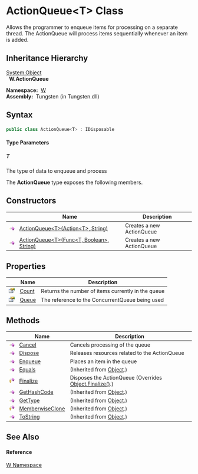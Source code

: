 ActionQueue&lt;T> Class
=======================
   
Allows the programmer to enqueue items for processing on a separate thread. The ActionQueue will process items sequentially whenever an item is added.



Inheritance Hierarchy
---------------------
[System.Object][1]  
  **W.ActionQueue<T>**  

  **Namespace:**  [W][2]  
  **Assembly:**  Tungsten (in Tungsten.dll)

Syntax
------

```csharp
public class ActionQueue<T> : IDisposable

```

#### Type Parameters

##### *T*
The type of data to enqueue and process

The **ActionQueue<T>** type exposes the following members.


Constructors
------------

                 | Name                                                | Description               
---------------- | --------------------------------------------------- | ------------------------- 
![Public method] | [ActionQueue&lt;T>(Action&lt;T>, String)][3]        | Creates a new ActionQueue 
![Public method] | [ActionQueue&lt;T>(Func&lt;T, Boolean>, String)][4] | Creates a new ActionQueue 


Properties
----------

                   | Name       | Description                                        
------------------ | ---------- | -------------------------------------------------- 
![Public property] | [Count][5] | Returns the number of items currently in the queue 
![Public property] | [Queue][6] | The reference to the ConcurrentQueue being used    


Methods
-------

                    | Name                  | Description                                                   
------------------- | --------------------- | ------------------------------------------------------------- 
![Public method]    | [Cancel][7]           | Cancels processing of the queue                               
![Public method]    | [Dispose][8]          | Releases resources related to the ActionQueue                 
![Public method]    | [Enqueue][9]          | Places an item in the queue                                   
![Public method]    | [Equals][10]          | (Inherited from [Object][1].)                                 
![Protected method] | [Finalize][11]        | Disposes the ActionQueue (Overrides [Object.Finalize()][12].) 
![Public method]    | [GetHashCode][13]     | (Inherited from [Object][1].)                                 
![Public method]    | [GetType][14]         | (Inherited from [Object][1].)                                 
![Protected method] | [MemberwiseClone][15] | (Inherited from [Object][1].)                                 
![Public method]    | [ToString][16]        | (Inherited from [Object][1].)                                 


See Also
--------

#### Reference
[W Namespace][2]  

[1]: http://msdn.microsoft.com/en-us/library/e5kfa45b
[2]: ../README.md
[3]: _ctor.md
[4]: _ctor_1.md
[5]: Count.md
[6]: Queue.md
[7]: Cancel.md
[8]: Dispose.md
[9]: Enqueue.md
[10]: http://msdn.microsoft.com/en-us/library/bsc2ak47
[11]: Finalize.md
[12]: http://msdn.microsoft.com/en-us/library/4k87zsw7
[13]: http://msdn.microsoft.com/en-us/library/zdee4b3y
[14]: http://msdn.microsoft.com/en-us/library/dfwy45w9
[15]: http://msdn.microsoft.com/en-us/library/57ctke0a
[16]: http://msdn.microsoft.com/en-us/library/7bxwbwt2
[Public method]: ../../_icons/pubmethod.gif "Public method"
[Public property]: ../../_icons/pubproperty.gif "Public property"
[Protected method]: ../../_icons/protmethod.gif "Protected method"